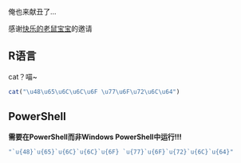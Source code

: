 俺也来献丑了...

感谢[快乐的老鼠宝宝](https://github.com/LaoshuBaby)的邀请



## R语言

cat？喵~

```R
cat("\u48\u65\u6C\u6C\u6F \u77\u6F\u72\u6C\u64")
```



## PowerShell

**需要在PowerShell而非Windows PowerShell中运行!!!**

```powershell
"`u{48}`u{65}`u{6C}`u{6C}`u{6F} `u{77}`u{6F}`u{72}`u{6C}`u{64}"
```

